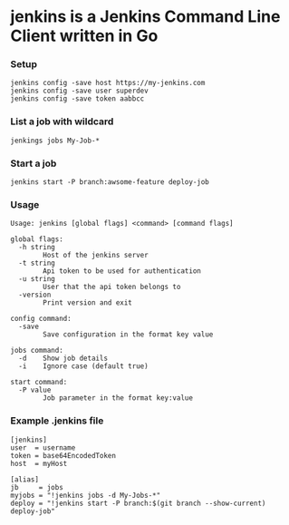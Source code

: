 # jenkins is a Jenkins Command Line Client written in Go

### Setup

```shell
jenkins config -save host https://my-jenkins.com
jenkins config -save user superdev
jenkins config -save token aabbcc
```

### List a job with wildcard
```shell
jenkings jobs My-Job-*
```

### Start a job
```shell
jenkins start -P branch:awsome-feature deploy-job
```

### Usage

```shell
Usage: jenkins [global flags] <command> [command flags]

global flags:
  -h string
        Host of the jenkins server
  -t string
        Api token to be used for authentication
  -u string
        User that the api token belongs to
  -version
        Print version and exit

config command:
  -save
        Save configuration in the format key value

jobs command:
  -d    Show job details
  -i    Ignore case (default true)

start command:
  -P value
        Job parameter in the format key:value
```


### Example .jenkins file

```text
[jenkins]
user  = username
token = base64EncodedToken
host  = myHost

[alias]
jb     = jobs
myjobs = "!jenkins jobs -d My-Jobs-*"
deploy = "!jenkins start -P branch:$(git branch --show-current) deploy-job"
```
